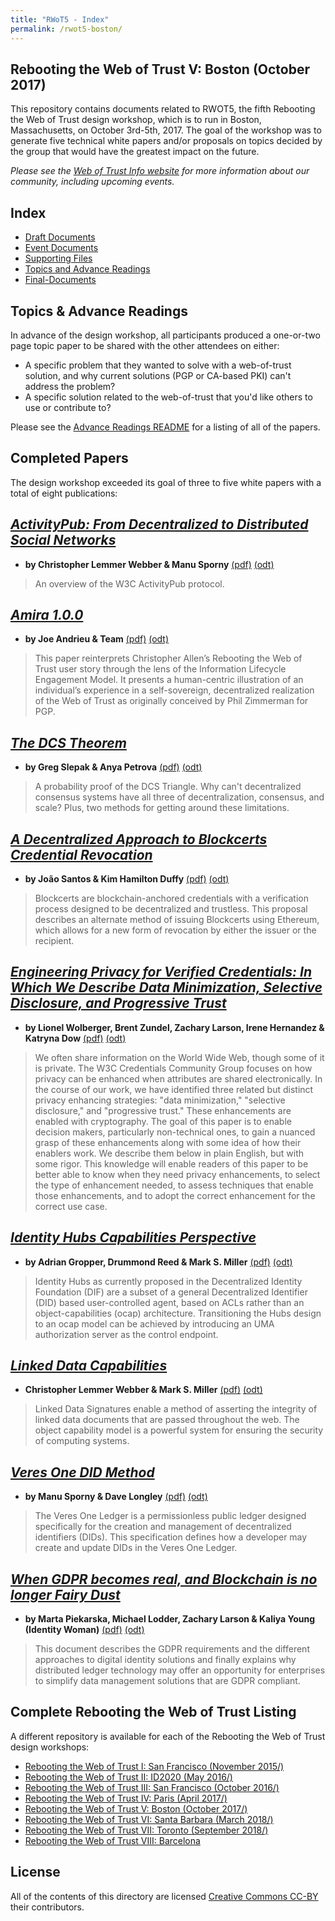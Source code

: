 ```yaml
---
title: "RWoT5 - Index"
permalink: /rwot5-boston/
---
```


## Rebooting the Web of Trust V: Boston (October 2017)

This repository contains documents related to RWOT5, the fifth Rebooting the Web of Trust design workshop, which is to run in Boston, Massachusetts, on October 3rd-5th, 2017. The goal of the workshop was to generate five technical white papers and/or proposals on topics decided by the group that would have the greatest impact on the future.

_Please see the [Web of Trust Info website](http://www.weboftrust.info/) for more information about our community, including upcoming events._

## Index

* [Draft Documents](draft-documents/)
* [Event Documents](event-documents/)
* [Supporting Files](supporting-files/)
* [Topics and Advance Readings](topics-and-advance-readings/)
* [Final-Documents](final-documents/)

##  Topics & Advance Readings

In advance of the design workshop, all participants produced a one-or-two page topic paper to be shared with the other attendees on either:

* A specific problem that they wanted to solve with a web-of-trust solution, and why current solutions (PGP or CA-based PKI) can't address the problem?
*  A specific solution related to the web-of-trust that you'd like others to use or contribute to?

Please see the [Advance Readings README](Topics/) for a listing of all of the papers.

## Completed Papers

The design workshop exceeded its goal of three to five white papers with a total of eight publications:

## [*ActivityPub: From Decentralized to Distributed Social Networks*](Final/activitypub-decentralized-distributed/)
* **by Christopher Lemmer Webber & Manu Sporny** [(pdf)](https://github.com/WebOfTrustInfo/rwot5-boston/blob/master/final-documents/activitypub-decentralized-distributed.pdf?raw=true) [(odt)](https://github.com/WebOfTrustInfo/rwot5-boston/blob/master/final-documents/activitypub-decentralized-distributed.odt?raw=true)

> An overview of the W3C ActivityPub protocol.

## [*Amira 1.0.0*](Final/amira/)
* **by Joe Andrieu & Team** [(pdf)](https://github.com/WebOfTrustInfo/rwot5-boston/blob/master/final-documents/amira.pdf?raw=true) [(odt)](https://github.com/WebOfTrustInfo/rwot5-boston/blob/master/final-documents/amira.odt?raw=true)

> This paper reinterprets Christopher Allen’s Rebooting the Web of Trust user story through the lens of the Information Lifecycle Engagement Model. It presents a human-centric illustration of an individual’s experience in a self-sovereign, decentralized realization of the Web of Trust as originally conceived by Phil Zimmerman for PGP.

## [*The DCS Theorem*](Final/DCS-Theorem/)
* **by Greg Slepak & Anya Petrova**  [(pdf)](https://github.com/WebOfTrustInfo/rwot5-boston/blob/master/final-documents/The-DCS-Theorem.pdf?raw=true) [(odt)](https://github.com/WebOfTrustInfo/rwot5-boston/blob/master/final-documents/The-DCS-Theorem.odt?raw=true)

> A probability proof of the DCS Triangle. Why can't decentralized consensus systems have all three of decentralization, consensus, and scale? Plus, two methods for getting around these limitations.

## [*A Decentralized Approach to Blockcerts Credential Revocation*](Final/blockcerts-revocation/) 
* **by João Santos & Kim Hamilton Duffy**  [(pdf)](https://github.com/WebOfTrustInfo/rwot5-boston/blob/master/final-documents/blockcerts-revocation.pdf?raw=true) [(odt)](https://github.com/WebOfTrustInfo/rwot5-boston/blob/master/final-documents/blockcerts-revocation.odt?raw=true)

> Blockcerts are blockchain-anchored credentials with a verification process designed to be decentralized and trustless. This proposal describes an alternate method of issuing Blockcerts using Ethereum, which allows for a new form of revocation by either the issuer or the recipient.

## [*Engineering Privacy for Verified Credentials: In Which We Describe Data Minimization, Selective Disclosure, and Progressive Trust*](Final/data-minimization-sd/)
* **by Lionel Wolberger, Brent Zundel, Zachary Larson, Irene Hernandez & Katryna Dow**  [(pdf)](https://github.com/WebOfTrustInfo/rwot5-boston/blob/master/final-documents/data-minimization-sd.pdf?raw=true) [(odt)](https://github.com/WebOfTrustInfo/rwot5-boston/blob/master/final-documents/data-minimization-sd.odt?raw=true)

> We often share information on the World Wide Web, though some of it is private. The W3C Credentials Community Group focuses on how privacy can be enhanced when attributes are shared electronically. In the course of our work, we have identified three related but distinct privacy enhancing strategies: "data minimization," "selective disclosure," and "progressive trust." These enhancements are enabled with cryptography. The goal of this paper is to enable decision makers, particularly non-technical ones, to gain a nuanced grasp of these enhancements along with some idea of how their enablers work. We describe them below in plain English, but with some rigor. This knowledge will enable readers of this paper to be better able to know when they need privacy enhancements, to select the type of enhancement needed, to assess techniques that enable those enhancements, and to adopt the correct enhancement for the correct use case.

## [*Identity Hubs Capabilities Perspective*](Final/identity-hubs-capabilities-perspective/) 
* **by Adrian Gropper, Drummond Reed & Mark S. Miller**  [(pdf)](https://github.com/WebOfTrustInfo/rwot5-boston/blob/master/final-documents/identity-hubs-capabilities-perspective.pdf?raw=true) [(odt)](https://github.com/WebOfTrustInfo/rwot5-boston/blob/master/final-documents/identity-hubs-capabilities-perspective.odt?raw=true)


> Identity Hubs as currently proposed in the Decentralized Identity Foundation (DIF) are a subset of a general Decentralized Identifier (DID) based user-controlled agent, based on ACLs rather than an object-capabilities (ocap) architecture. Transitioning the Hubs design to an ocap model can be achieved by introducing an UMA authorization server as the control endpoint.

## [*Linked Data Capabilities*](Final/lds-ocap/) 
* **Christopher Lemmer Webber & Mark S. Miller**  [(pdf)](https://github.com/WebOfTrustInfo/rwot5-boston/blob/master/final-documents/lds-ocap.pdf?raw=true) [(odt)](https://github.com/WebOfTrustInfo/rwot5-boston/blob/master/final-documents/lds-ocap.odt?raw=true)

> Linked Data Signatures enable a method of asserting the integrity of linked data documents that are passed throughout the web. The object capability model is a powerful system for ensuring the security of computing systems. 

## [*Veres One DID Method*](Final/did-method-veres-one/) 
* **by Manu Sporny & Dave Longley**  [(pdf)](https://github.com/WebOfTrustInfo/rwot5-boston/blob/master/final-documents/did-method-veres-one.pdf?raw=true) [(odt)](https://github.com/WebOfTrustInfo/rwot5-boston/blob/master/final-documents/did-method-veres-one.odt?raw=true)

> The Veres One Ledger is a permissionless public ledger designed specifically for the creation and management of decentralized identifiers (DIDs). This specification defines how a developer may create and update DIDs in the Veres One Ledger.

## [*When GDPR becomes real, and Blockchain is no longer Fairy Dust*](Final/gdpr/) 
* **by Marta Piekarska, Michael Lodder, Zachary Larson & Kaliya Young (Identity Woman)**  [(pdf)](https://github.com/WebOfTrustInfo/rwot5-boston/blob/master/final-documents/gdpr.pdf?raw=true) [(odt)](https://github.com/WebOfTrustInfo/rwot5-boston/blob/master/final-documents/gdpr.odt?raw=true)

> This document describes the GDPR requirements and the different approaches to digital identity solutions and finally explains why distributed ledger technology may offer an opportunity for enterprises to simplify data management solutions that are GDPR compliant.

## Complete Rebooting the Web of Trust Listing

A different repository is available for each of the Rebooting the Web of Trust design workshops:

* [Rebooting the Web of Trust I: San Francisco (November 2015/)](/rwot1-sf/)
* [Rebooting the Web of Trust II: ID2020 (May 2016/)](/rwot2-id2020/)
* [Rebooting the Web of Trust III: San Francisco (October 2016/)](/rwot3-sf/)
* [Rebooting the Web of Trust IV: Paris (April 2017/)](/rwot4-paris/)
* [Rebooting the Web of Trust V: Boston (October 2017/)](/rwot5-boston/)
* [Rebooting the Web of Trust VI: Santa Barbara (March 2018/)](/rwot6-santabarbara/)
* [Rebooting the Web of Trust VII: Toronto (September 2018/)](/rwot7-toronto/)
* [Rebooting the Web of Trust VIII: Barcelona](/rwot8-barcelona/)

## License

All of the contents of this directory are licensed [Creative Commons CC-BY](/LICENSE-CC-BY-4.0/) their contributors.
